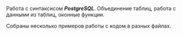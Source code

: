 Работа с синтаксисом ***PostgreSQL***. Объединение таблиц, работа с данными из таблиц, оконные функции.

Собраны несколько примеров работы с кодом в разных файлах. 

